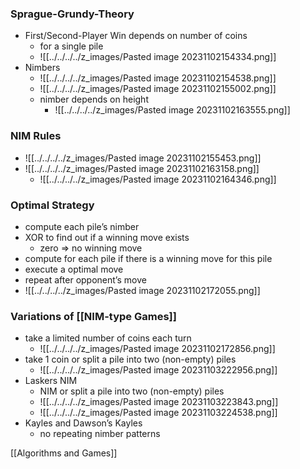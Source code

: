 ### Sprague-Grundy-Theory
+ First/Second-Player Win depends on number of coins
	+ for a single pile
	+ ![[../../../../z_images/Pasted image 20231102154334.png]]
+ Nimbers
	+ ![[../../../../z_images/Pasted image 20231102154538.png]]
	+ ![[../../../../z_images/Pasted image 20231102155002.png]]
	+ nimber depends on height
		+ ![[../../../../z_images/Pasted image 20231102163555.png]]

### NIM Rules
+ ![[../../../../z_images/Pasted image 20231102155453.png]]
+ ![[../../../../z_images/Pasted image 20231102163158.png]]
	+ ![[../../../../z_images/Pasted image 20231102164346.png]]

### Optimal Strategy
+ compute each pile’s nimber
+ XOR to find out if a winning move exists
	+ zero $\Rightarrow$ no winning move
+ compute for each pile if there is a winning move for this pile
+ execute a optimal move
+ repeat after opponent’s move
+ ![[../../../../z_images/Pasted image 20231102172055.png]]

### Variations of [[NIM-type Games]]
+ take a limited number of coins each turn
	+ ![[../../../../z_images/Pasted image 20231102172856.png]]
+ take 1 coin or split a pile into two (non-empty) piles
	+ ![[../../../../z_images/Pasted image 20231103222956.png]]
+ Laskers NIM
	+ NIM or split a pile into two (non-empty) piles
	+ ![[../../../../z_images/Pasted image 20231103223843.png]]
	+ ![[../../../../z_images/Pasted image 20231103224538.png]]
+ Kayles and Dawson’s Kayles
	+ no repeating nimber patterns

[[Algorithms and Games]]
